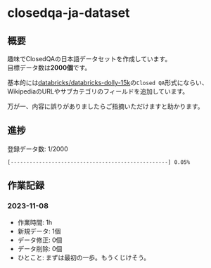 # closedqa-ja-dataset
## 概要
趣味でClosedQAの日本語データセットを作成しています。  
目標データ数は**2000個**です。  

基本的には[databricks/databricks-dolly-15k](https://huggingface.co/datasets/databricks/databricks-dolly-15k)の`Closed QA`形式にならい、WikipediaのURLやサブカテゴリのフィールドを追加しています。

万が一、内容に誤りがありましたらご指摘いただけますと助かります。

## 進捗
登録データ数: 1/2000
```
[--------------------------------------------------] 0.05%
```

## 作業記録
### 2023-11-08
- 作業時間: 1h
- 新規データ: 1個
- データ修正: 0個
- データ削除: 0個
- ひとこと: まずは最初の一歩。もうくじけそう。
